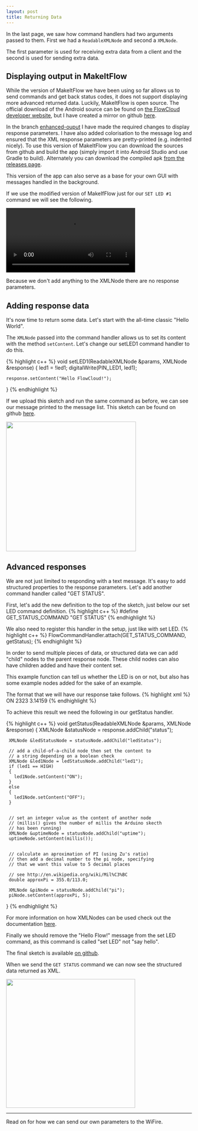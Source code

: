 ```yaml
---
layout: post
title: Returning Data
---
```


In the last page, we saw how command handlers had two arguments passed to them. First we had a 
`ReadableXMLNode` and second a `XMLNode`.

The first parameter is used for receiving extra data from a client and the second is used for sending extra data.

## Displaying output in MakeItFlow

While the version of MakeItFlow we have been using so far allows us to send commands and get back status codes, 
it does not support displaying more advanced returned data. Luckily, MakeItFlow is open source. 
The official download of the Android source can be found on 
[the FlowCloud developer website](http://flow.imgtec.com/developers/develop/mobile), 
but I have created a mirror on github [here](https://github.com/FlowCloud/make-it-flow-arduino). 

In the branch [enhanced-ouput](https://github.com/FlowCloud/make-it-flow-arduino/tree/enhanced-output) I have made the required changes to display 
response parameters. I have also added colorisation to the message log and ensured that the XML response parameters 
are pretty-printed (e.g. indented nicely). To use this version of MakeItFlow you can download the sources from 
github and build the app (simply import it into Android Studio and use Gradle to build). Alternately you can download the compiled apk [from the releases page](https://github.com/FlowCloud/make-it-flow-arduino/releases/tag/enhanced-output-v1).

This version of the app can also serve as a base for your own GUI with messages handled in the background.  

If we use the modified version of MakeIfFlow just for our `SET LED #1` command we will see the following.

<video src="/flow-on-arduino/images/enhanced-output.webm" width="350" controls></video>

Because we don't add anything to the XMLNode there are no response parameters.

## Adding response data

It's now time to return some data. Let's start with the all-time classic "Hello World".

The `XMLNode` passed into the command handler allows us to set its content with the method `setContent`. 
Let's change our setLED1 command handler to do this.

{% highlight c++ %}
void setLED1(ReadableXMLNode &params, XMLNode &response)
{
    led1 = !led1;
    digitalWrite(PIN_LED1, led1);

    response.setContent("Hello FlowCloud!");
}
{% endhighlight %}

If we upload this sketch and run the same command as before, we can see our message printed to the message list.
This sketch can be found on github [here](https://github.com/FlowCloud/arduino-examples/tree/master/FlowReturnHello).

<img src="/flow-on-arduino/images/hello-flow.png" width="352"></img>

## Advanced responses

We are not just limited to responding with a text message. It's easy to add structured properties to the response parameters.
Let's add another command handler called "GET STATUS".

First, let's add the new definition to the top of the sketch, just below our set LED command definition.
{% highlight c++ %}
#define GET_STATUS_COMMAND "GET STATUS"
{% endhighlight %}

We also need to register this handler in the setup, just like with set LED.
{% highlight c++ %}
FlowCommandHandler.attach(GET_STATUS_COMMAND, getStatus);
{% endhighlight %}

In order to send multiple pieces of data, or structured data we can add "child" nodes to 
the parent response node. These child nodes can also have children added and have their content set.

This example function can tell us whether the LED is on or not, 
but also has some example nodes added for the sake of an example.

The format that we will have our response take follows.
{% highlight xml %}
<status>
  <ledstatus>
    <led1>
      ON
    </led1>
  </ledstatus>
  <uptime>
    2323
  </uptime>
  <pi>
    3.14159
  </pi>
</status>
{% endhighlight %}

To achieve this result we need the following in our getStatus handler.

{% highlight c++ %}
void getStatus(ReadableXMLNode &params, XMLNode &response)
{
     XMLNode &statusNode = response.addChild("status");
  
     XMLNode &ledStatusNode = statusNode.addChild("ledStatus");
     
     // add a child-of-a-child node then set the content to
     // a string depending on a boolean check
     XMLNode &led1Node = ledStatusNode.addChild("led1");
     if (led1 == HIGH)
     {
       led1Node.setContent("ON");
     } 
     else 
     {
       led1Node.setContent("OFF");
     }
     
     
     // set an integer value as the content of another node
     // (millis() gives the number of millis the Arduino skecth
     // has been running)
     XMLNode &uptimeNode = statusNode.addChild("uptime");
     uptimeNode.setContent(millis());
     
     
     // calculate an aproximation of PI (using Zu's ratio)
     // then add a decimal number to the pi node, specifying
     // that we want this value to 5 decimal places
     
     // see http://en.wikipedia.org/wiki/Mil%C3%BC
     double approxPi = 355.0/113.0;
     
     XMLNode &piNode = statusNode.addChild("pi");
     piNode.setContent(approxPi, 5);
}
{% endhighlight %}

For more information on how XMLNodes can be used check out the documentation <a href="/flow-on-arduino/pages/api/#xmlnode">here</a>.


Finally we should remove the "Hello Flow!" message from the set LED command, as this command is called "set LED" not "say hello".

The final sketch is available [on github](https://github.com/FlowCloud/arduino-examples/tree/master/FlowReturnStatus).

When we send the `GET STATUS` command we can now see the structured data returned as XML.

<img src="/flow-on-arduino/images/show-status.png" width="350"></img>

<hr>

Read on for how we can send our own parameters to the WiFire.